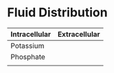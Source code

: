 # Fluid Distribution
| Intracellular | Extracellular |
| ------------- | ------------- |
| Potassium     |               |
| Phosphate     |               |
|               |               |

